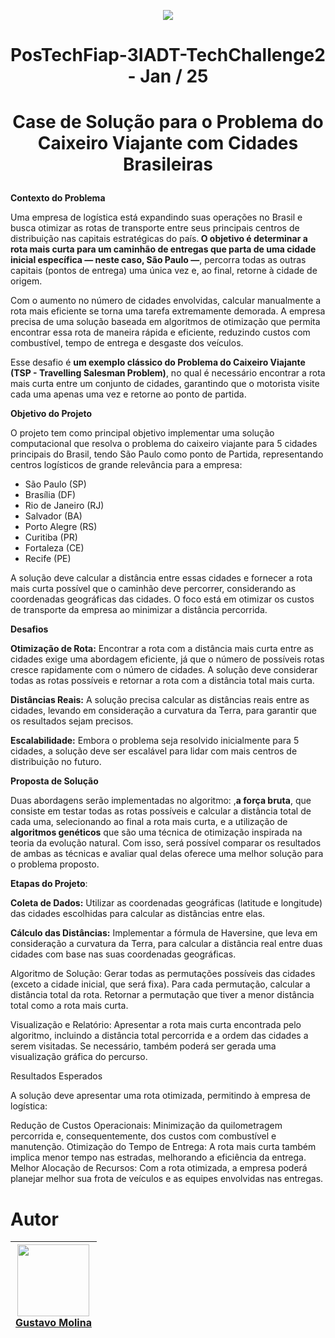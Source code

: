 <p align="center">
<img loading="lazy" src="http://img.shields.io/static/v1?label=STATUS&message=EM%20DESENVOLVIMENTO&color=GREEN&style=for-the-badge"/>
</p>

# <p align="center">PosTechFiap-3IADT-TechChallenge2 - Jan / 25 </p>

# <p align="center">Case de Solução para o Problema do Caixeiro Viajante com Cidades Brasileiras </p>

<b>Contexto do Problema</b>

Uma empresa de logística está expandindo suas operações no Brasil e busca otimizar as rotas de transporte entre seus principais centros de distribuição nas capitais estratégicas do país.<b> O objetivo é determinar a rota mais curta para um caminhão de entregas que parta de uma cidade inicial específica — neste caso, São Paulo —</b>, percorra todas as outras capitais (pontos de entrega) uma única vez e, ao final, retorne à cidade de origem.

Com o aumento no número de cidades envolvidas, calcular manualmente a rota mais eficiente se torna uma tarefa extremamente demorada. A empresa precisa de uma solução baseada em algoritmos de otimização que permita encontrar essa rota de maneira rápida e eficiente, reduzindo custos com combustível, tempo de entrega e desgaste dos veículos.

Esse desafio é <b>um exemplo clássico do Problema do Caixeiro Viajante (TSP - Travelling Salesman Problem)</b>, no qual é necessário encontrar a rota mais curta entre um conjunto de cidades, garantindo que o motorista visite cada uma apenas uma vez e retorne ao ponto de partida.

<b>Objetivo do Projeto</b>

O projeto tem como principal objetivo implementar uma solução computacional que resolva o problema do caixeiro viajante para 5 cidades principais do Brasil, tendo São Paulo como ponto de Partida, representando centros logísticos de grande relevância para a empresa:
<ul>
<li>São Paulo (SP)</li>
<li>Brasília (DF)</li>
<li>Rio de Janeiro (RJ)</li>
<li>Salvador (BA)</li>
<li>Porto Alegre (RS)</li>
<li>Curitiba (PR)</li>
<li>Fortaleza (CE)</li>
<li>Recife (PE)</li>
</ul>

A solução deve calcular a distância entre essas cidades e fornecer a rota mais curta possível que o caminhão deve percorrer, considerando as coordenadas geográficas das cidades. O foco está em otimizar os custos de transporte da empresa ao minimizar a distância percorrida.

<b>Desafios</b>

<b>Otimização de Rota:</b> Encontrar a rota com a distância mais curta entre as cidades exige uma abordagem eficiente, já que o número de possíveis rotas cresce rapidamente com o número de cidades. A solução deve considerar todas as rotas possíveis e retornar a rota com a distância total mais curta.

<b>Distâncias Reais:</b> A solução precisa calcular as distâncias reais entre as cidades, levando em consideração a curvatura da Terra, para garantir que os resultados sejam precisos.

<b>Escalabilidade:</b> Embora o problema seja resolvido inicialmente para 5 cidades, a solução deve ser escalável para lidar com mais centros de distribuição no futuro.

<b>Proposta de Solução</b>

Duas abordagens serão implementadas no algoritmo: ,<b>a força bruta</b>, que consiste em testar todas as rotas possíveis e calcular a distância total de cada uma, selecionando ao final a rota mais curta, e a utilização de <b>algoritmos genéticos</b> que são uma técnica de otimização inspirada na teoria da evolução natural. Com isso, será possível comparar os resultados de ambas as técnicas e avaliar qual delas oferece uma melhor solução para o problema proposto.

<b>Etapas do Projeto</b>:

<b>Coleta de Dados:</b> Utilizar as coordenadas geográficas (latitude e longitude) das cidades escolhidas para calcular as distâncias entre elas.

<b>Cálculo das Distâncias:</b> Implementar a fórmula de Haversine, que leva em consideração a curvatura da Terra, para calcular a distância real entre duas cidades com base nas suas coordenadas geográficas.

Algoritmo de Solução:
    Gerar todas as permutações possíveis das cidades (exceto a cidade inicial, que será fixa).
    Para cada permutação, calcular a distância total da rota.
    Retornar a permutação que tiver a menor distância total como a rota mais curta.

Visualização e Relatório: Apresentar a rota mais curta encontrada pelo algoritmo, incluindo a distância total percorrida e a ordem das cidades a serem visitadas. Se necessário, também poderá ser gerada uma visualização gráfica do percurso.

Resultados Esperados

A solução deve apresentar uma rota otimizada, permitindo à empresa de logística:

Redução de Custos Operacionais: Minimização da quilometragem percorrida e, consequentemente, dos custos com combustível e manutenção.
Otimização do Tempo de Entrega: A rota mais curta também implica menor tempo nas estradas, melhorando a eficiência da entrega.
Melhor Alocação de Recursos: Com a rota otimizada, a empresa poderá planejar melhor sua frota de veículos e as equipes envolvidas nas entregas.

# Autor

| [<img loading="lazy" src="https://avatars.githubusercontent.com/u/70485830?v=4" width=115><br>Gustavo Molina](https://github.com/gustavomolina17)
| :---: | 



